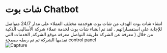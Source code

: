 # شات بوت Chatbot
انشاء شات بوت
الهدف من شات بوت هوخدمة مختلف العملاء على مدار 24/7  متواصل للإجابة على استفساراتهم .
لقد تم انشاء شات بوت لخدمة عملاء شركة الأساليب الذكية من خلال ( معرفة عن الشركة طريقة التواصل معرفة موقع الشركة, الخدمات التي تقدمها الشركة 
ثم تم ربطه بصفحة control panel   
![Capture](https://user-images.githubusercontent.com/86428034/124336424-aee17f80-dba6-11eb-96ba-b00be794d4ca.PNG)


